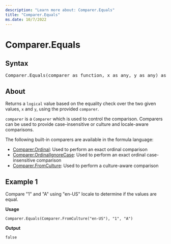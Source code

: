 ```yaml
---
description: "Learn more about: Comparer.Equals"
title: "Comparer.Equals"
ms.date: 10/7/2022
---
```

# Comparer.Equals

## Syntax

<pre>
Comparer.Equals(comparer as function, x as any, y as any) as logical
</pre>

## About

Returns a `logical` value based on the equality check over the two given values, `x` and `y`, using the provided `comparer`.

`comparer` is a `Comparer` which is used to control the comparison. Comparers can be used to provide case-insensitive or culture and locale-aware comparisons.

The following built-in comparers are available in the formula language:

* [Comparer.Ordinal](comparer-ordinal.md): Used to perform an exact ordinal comparison
* [Comparer.OrdinalIgnoreCase](comparer-ordinalignorecase.md): Used to perform an exact ordinal case-insensitive comparison
* [Comparer.FromCulture](comparer-fromculture.md): Used to perform a culture-aware comparison

## Example 1

Compare "1" and "A" using "en-US" locale to determine if the values are equal.

**Usage**

```powerquery-m
Comparer.Equals(Comparer.FromCulture("en-US"), "1", "A")
```

**Output**

`false`
